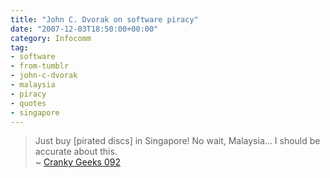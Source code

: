 ```yaml
---
title: "John C. Dvorak on software piracy"
date: "2007-12-03T18:50:00+00:00"
category: Infocomm
tag:
- software
- from-tumblr
- john-c-dvorak
- malaysia
- piracy
- quotes
- singapore
---
```

> Just buy \[pirated discs\] in Singapore! No wait, Malaysia… I should be accurate about this.  
> ~ [Cranky Geeks 092](http://crankygeeks.com)

